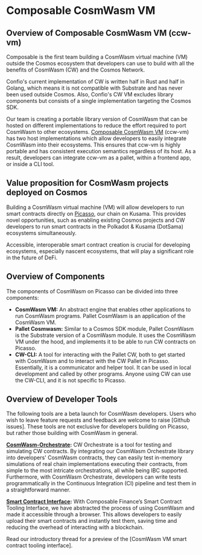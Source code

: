 # Composable CosmWasm VM

## Overview of Composable CosmWasm VM (ccw-vm)

Composable is the first team building a CosmWasm virtual machine (VM) outside the Cosmos ecosystem that 
developers can use to build with all the benefits of CosmWasm (CW) and the Cosmos Network.

Confio's current implementation of CW is written half in Rust and half in Golang, 
which means it is not compatible with Substrate and has never been used outside Cosmos. 
Also, Confio's CW VM excludes library components but consists of a single implementation targeting the Cosmos SDK.

Our team is creating a portable library version of CosmWasm that can be hosted on different implementations to 
reduce the effort required to port CosmWasm to other ecosystems. 
[Composable CosmWasm VM] (ccw-vm) has two host implementations which 
allow developers to easily integrate CosmWasm into their ecosystems.
This ensures that ccw-vm is highly portable and has consistent execution semantics regardless of its host. 
As a result, developers can integrate ccw-vm as a pallet, within a frontend app, or inside a CLI tool.

[Composable CosmWasm VM]: https://github.com/ComposableFi/cosmwasm-vm

## Value proposition for CosmWasm projects deployed on Cosmos

Building a CosmWasm virtual machine (VM) will allow developers to run smart contracts directly on [Picasso], 
our chain on Kusama. 
This provides novel opportunities, such as enabling existing Cosmos projects and CW developers to run smart contracts in 
the Polkadot & Kusama (DotSama) ecosystems simultaneously.

Accessible, interoperable smart contract creation is crucial for developing ecosystems, especially nascent ecosystems, 
that will play a significant role in the future of DeFi.

[Picasso]: https://picasso.xyz/

## Overview of Components

The components of CosmWasm on Picasso can be divided into three components: 

- **CosmWasm VM:** An abstract engine that enables other applications to run CosmWasm programs. 
    Pallet CosmWasm is an application of the CosmWasm VM.
- **Pallet Cosmwasm:** Similar to a Cosmos SDK module, Pallet CosmWasm is the Substrate version of a CosmWasm module. 
    It uses the CosmWasm VM under the hood, and implements it to be able to run CW contracts on Picasso.
- **CW-CLI:** A tool for interacting with the Pallet CW, 
    both to get started with CosmWasm and to interact with the CW Pallet in Picasso. 
    Essentially, it is a communicator and helper tool. It can be used in local development and called by other programs. 
    Anyone using CW can use the CW-CLI, and it is not specific to Picasso.

## Overview of Developer Tools

The following tools are a beta launch for CosmWasm developers. 
Users who wish to leave feature requests and feedback are welcome to raise [Github issues]. 
These tools are not exclusive for developers building on Picasso, but rather those building with CosmWasm in general.

**[CosmWasm-Orchestrate]:** CW Orchestrate is a tool for testing and simulating CW contracts. 
By integrating our CosmWasm Orchestrate library into developers' CosmWasm contracts, 
they can easily test in-memory simulations of real chain implementations executing their contracts, 
from simple to the most intricate orchestrations, all while being IBC supported. 
Furthermore, with CosmWasm Orchestrate, developers can write tests programmatically in 
the Continuous Integration (CI) pipeline and test them in a straightforward manner.


**[Smart Contract Interface]:** With Composable Finance’s Smart Contract Tooling Interface, 
we have abstracted the process of using CosmWasm and made it accessible through a browser. 
This allows developers to easily upload their smart contracts and instantly test them, 
saving time and reducing the overhead of interacting with a blockchain. 

Read our introductory thread for a preview of the [CosmWasm VM smart contract tooling interface].

[CosmWasm-Orchestrate]: https://github.com/ComposableFi/cosmwasm-vm/tree/main/orchestrate
[Smart Contract Interface]: https://tools.xcvm.dev/
[CosmWasm VM smart contract interface]: https://twitter.com/ComposableFin/status/1600538100282761216?s=20&t=NkUt9w8mush_wmMpkph7xw